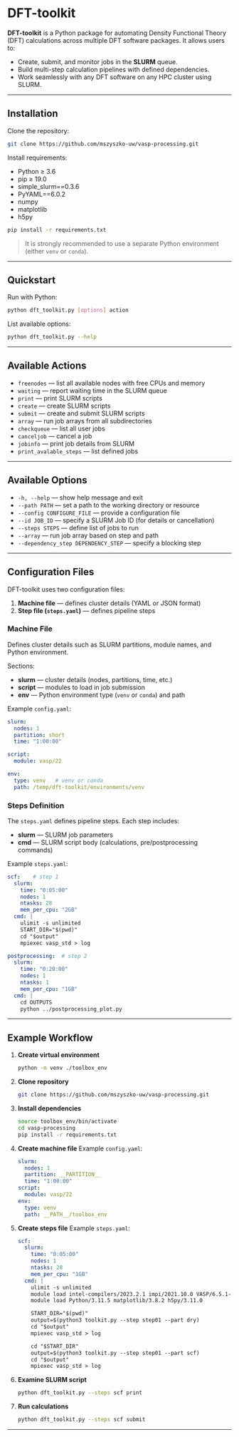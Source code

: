 # DFT-toolkit

**DFT-toolkit** is a Python package for automating Density Functional Theory (DFT) calculations across multiple DFT software packages.
It allows users to:

* Create, submit, and monitor jobs in the **SLURM** queue.
* Build multi-step calculation pipelines with defined dependencies.
* Work seamlessly with any DFT software on any HPC cluster using SLURM.

---

## Installation

Clone the repository:

```bash
git clone https://github.com/mszyszko-uw/vasp-processing.git
```

Install requirements:

* Python ≥ 3.6
* pip ≥ 19.0
* simple_slurm==0.3.6
* PyYAML==6.0.2
* numpy
* matplotlib
* h5py

```bash
pip install -r requirements.txt
```

> It is strongly recommended to use a separate Python environment (either `venv` or `conda`).

---

## Quickstart

Run with Python:

```bash
python dft_toolkit.py [options] action
```

List available options:

```bash
python dft_toolkit.py --help
```

---

## Available Actions

* `freenodes` — list all available nodes with free CPUs and memory
* `waiting` — report waiting time in the SLURM queue
* `print` — print SLURM scripts
* `create` — create SLURM scripts
* `submit` — create and submit SLURM scripts
* `array` — run job arrays from all subdirectories
* `checkqueue` — list all user jobs
* `canceljob` — cancel a job
* `jobinfo` — print job details from SLURM
* `print_avalable_steps` — list defined jobs

---

## Available Options

* `-h, --help` — show help message and exit
* `--path PATH` — set a path to the working directory or resource
* `--config CONFIGURE_FILE` — provide a configuration file
* `--id JOB_ID` — specify a SLURM Job ID (for details or cancellation)
* `--steps STEPS` — define list of jobs to run
* `--array` — run job array based on step and path
* `--dependency_step DEPENDENCY_STEP` — specify a blocking step

---

## Configuration Files

DFT-toolkit uses two configuration files:

1. **Machine file** — defines cluster details (YAML or JSON format)
2. **Step file (`steps.yaml`)** — defines pipeline steps

### Machine File

Defines cluster details such as SLURM partitions, module names, and Python environment.

Sections:

* **slurm** — cluster details (nodes, partitions, time, etc.)
* **script** — modules to load in job submission
* **env** — Python environment type (`venv` or `conda`) and path

Example `config.yaml`:

```yaml
slurm:
  nodes: 1
  partition: short
  time: "1:00:00"

script:
  module: vasp/22

env:
  type: venv   # venv or conda
  path: /temp/dft-toolkit/environments/venv
```

### Steps Definition

The `steps.yaml` defines pipeline steps.
Each step includes:

* **slurm** — SLURM job parameters
* **cmd** — SLURM script body (calculations, pre/postprocessing commands)

Example `steps.yaml`:

```yaml
scf:    # step 1
  slurm:
    time: "0:05:00"
    nodes: 1
    ntasks: 28
    mem_per_cpu: "2GB"
  cmd: |
    ulimit -s unlimited
    START_DIR="$(pwd)"
    cd "$output"
    mpiexec vasp_std > log

postprocessing:  # step 2
  slurm:
    time: "0:20:00"
    nodes: 1
    ntasks: 1
    mem_per_cpu: "1GB"
  cmd: |
    cd OUTPUTS
    python ../postprocessing_plot.py
```

---

## Example Workflow

1. **Create virtual environment**

   ```bash
   python -m venv ./toolbox_env
   ```

2. **Clone repository**

   ```bash
   git clone https://github.com/mszyszko-uw/vasp-processing.git
   ```

3. **Install dependencies**

   ```bash
   source toolbox_env/bin/activate
   cd vasp-processing
   pip install -r requirements.txt
   ```

4. **Create machine file**
   Example `config.yaml`:

   ```yaml
   slurm:
     nodes: 1
     partition: __PARTITION__
     time: "1:00:00"
   script:
     module: vasp/22
   env:
     type: venv
     path: __PATH__/toolbox_env
   ```

5. **Create steps file**
   Example `steps.yaml`:

   ```yaml
   scf:
     slurm:
       time: "0:05:00"
       nodes: 1
       ntasks: 28
       mem_per_cpu: "1GB"
     cmd: |
       ulimit -s unlimited
       module load intel-compilers/2023.2.1 impi/2021.10.0 VASP/6.5.1-Dsingle_prec_bse
       module load Python/3.11.5 matplotlib/3.8.2 h5py/3.11.0

       START_DIR="$(pwd)"
       output=$(python3 toolkit.py --step step01 --part dry)
       cd "$output"
       mpiexec vasp_std > log

       cd "$START_DIR"
       output=$(python3 toolkit.py --step step01 --part scf)
       cd "$output"
       mpiexec vasp_std > log
   ```

6. **Examine SLURM script**

   ```bash
   python dft_toolkit.py --steps scf print
   ```

7. **Run calculations**

   ```bash
   python dft_toolkit.py --steps scf submit
   ```

---
